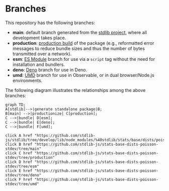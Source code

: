 <!--

@license Apache-2.0

Copyright (c) 2022 The Stdlib Authors.

Licensed under the Apache License, Version 2.0 (the "License");
you may not use this file except in compliance with the License.
You may obtain a copy of the License at

    http://www.apache.org/licenses/LICENSE-2.0

Unless required by applicable law or agreed to in writing, software
distributed under the License is distributed on an "AS IS" BASIS,
WITHOUT WARRANTIES OR CONDITIONS OF ANY KIND, either express or implied.
See the License for the specific language governing permissions and
limitations under the License.

-->

# Branches

This repository has the following branches:

-   **main**: default branch generated from the [stdlib project][stdlib-url], where all development takes place.
-   **production**: [production build][production-url] of the package (e.g., reformatted error messages to reduce bundle sizes and thus the number of bytes transmitted over a network).
-   **esm**: [ES Module][esm-url] branch for use via a `script` tag without the need for installation and bundlers.
-   **deno**: [Deno][deno-url] branch for use in Deno.
-   **umd**: [UMD][umd-url] branch for use in Observable, or in dual browser/Node.js environments.

The following diagram illustrates the relationships among the above branches:

```mermaid
graph TD;
A[stdlib]-->|generate standalone package|B;
B[main] -->|productionize| C[production];
C -->|bundle| D[esm];
C -->|bundle| E[deno];
C -->|bundle| F[umd];

click A href "https://github.com/stdlib-js/stdlib/tree/develop/lib/node_modules/%40stdlib/stats/base/dists/poisson/stdev"
click B href "https://github.com/stdlib-js/stats-base-dists-poisson-stdev/tree/main"
click C href "https://github.com/stdlib-js/stats-base-dists-poisson-stdev/tree/production"
click D href "https://github.com/stdlib-js/stats-base-dists-poisson-stdev/tree/esm"
click E href "https://github.com/stdlib-js/stats-base-dists-poisson-stdev/tree/deno"
click F href "https://github.com/stdlib-js/stats-base-dists-poisson-stdev/tree/umd"
```

[stdlib-url]: https://github.com/stdlib-js/stdlib/tree/develop/lib/node_modules/%40stdlib/stats/base/dists/poisson/stdev
[production-url]: https://github.com/stdlib-js/stats-base-dists-poisson-stdev/tree/production
[deno-url]: https://github.com/stdlib-js/stats-base-dists-poisson-stdev/tree/deno
[umd-url]: https://github.com/stdlib-js/stats-base-dists-poisson-stdev/tree/umd
[esm-url]: https://github.com/stdlib-js/stats-base-dists-poisson-stdev/tree/esm